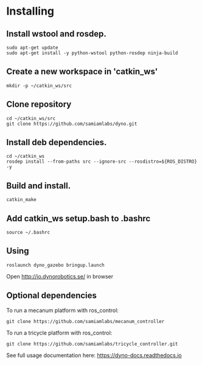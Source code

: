 # Installing

## Install wstool and rosdep.
```
sudo apt-get update
sudo apt-get install -y python-wstool python-rosdep ninja-build
```


## Create a new workspace in 'catkin_ws'
```
mkdir -p ~/catkin_ws/src
```

## Clone repository
```
cd ~/catkin_ws/src
git clone https://github.com/samiamlabs/dyno.git
```

## Install deb dependencies.
```
cd ~/catkin_ws
rosdep install --from-paths src --ignore-src --rosdistro=${ROS_DISTRO} -y
```

## Build and install.
```
catkin_make
```

## Add catkin_ws setup.bash to .bashrc
```
source ~/.bashrc
```

## Using
```
roslaunch dyno_gazebo bringup.launch
```

Open http://io.dynorobotics.se/ in browser

## Optional dependencies
To run a mecanum platform with ros_control:
```
git clone https://github.com/samiamlabs/mecanum_controller
```
To run a tricycle platform with ros_control:
```
git clone https://github.com/samiamlabs/tricycle_controller.git
```

See full usage documentation here: https://dyno-docs.readthedocs.io
